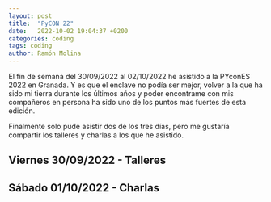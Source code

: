 ```yaml
---
layout: post
title:  "PyCON 22"
date:   2022-10-02 19:04:37 +0200
categories: coding
tags: coding
author: Ramón Molina
---
```

El fin de semana del 30/09/2022 al 02/10/2022 he asistido a la PYconES 2022 en Granada.
Y es que el enclave no podía ser mejor, volver a la que ha sido mi tierra durante los últimos años y poder encontrame con mis compañeros en persona ha sido uno de los puntos más fuertes de esta edición.

Finalmente solo pude asistir dos de los tres días, pero me gustaría compartir los talleres y charlas a los que he asistido.

## Viernes 30/09/2022 - Talleres

## Sábado 01/10/2022 - Charlas

